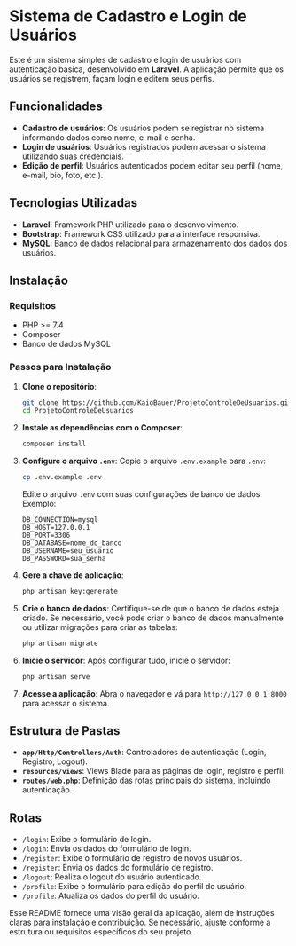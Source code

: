 # Sistema de Cadastro e Login de Usuários

Este é um sistema simples de cadastro e login de usuários com autenticação básica, desenvolvido em **Laravel**. A aplicação permite que os usuários se registrem, façam login e editem seus perfis.

## Funcionalidades

-   **Cadastro de usuários**: Os usuários podem se registrar no sistema informando dados como nome, e-mail e senha.
-   **Login de usuários**: Usuários registrados podem acessar o sistema utilizando suas credenciais.
-   **Edição de perfil**: Usuários autenticados podem editar seu perfil (nome, e-mail, bio, foto, etc.).

## Tecnologias Utilizadas

-   **Laravel**: Framework PHP utilizado para o desenvolvimento.
-   **Bootstrap**: Framework CSS utilizado para a interface responsiva.
-   **MySQL**: Banco de dados relacional para armazenamento dos dados dos usuários.

## Instalação

### Requisitos

-   PHP >= 7.4
-   Composer
-   Banco de dados MySQL

### Passos para Instalação

1. **Clone o repositório**:

    ```bash
    git clone https://github.com/KaioBauer/ProjetoControleDeUsuarios.git
    cd ProjetoControleDeUsuarios
    ```

2. **Instale as dependências com o Composer**:

    ```bash
    composer install
    ```

3. **Configure o arquivo `.env`**:
   Copie o arquivo `.env.example` para `.env`:

    ```bash
    cp .env.example .env
    ```

    Edite o arquivo `.env` com suas configurações de banco de dados. Exemplo:

    ```env
    DB_CONNECTION=mysql
    DB_HOST=127.0.0.1
    DB_PORT=3306
    DB_DATABASE=nome_do_banco
    DB_USERNAME=seu_usuario
    DB_PASSWORD=sua_senha
    ```

4. **Gere a chave de aplicação**:

    ```bash
    php artisan key:generate
    ```

5. **Crie o banco de dados**:
   Certifique-se de que o banco de dados esteja criado. Se necessário, você pode criar o banco de dados manualmente ou utilizar migrações para criar as tabelas:

    ```bash
    php artisan migrate
    ```

6. **Inicie o servidor**:
   Após configurar tudo, inicie o servidor:

    ```bash
    php artisan serve
    ```

7. **Acesse a aplicação**:
   Abra o navegador e vá para `http://127.0.0.1:8000` para acessar o sistema.

## Estrutura de Pastas

-   **`app/Http/Controllers/Auth`**: Controladores de autenticação (Login, Registro, Logout).
-   **`resources/views`**: Views Blade para as páginas de login, registro e perfil.
-   **`routes/web.php`**: Definição das rotas principais do sistema, incluindo autenticação.

## Rotas

-   `/login`: Exibe o formulário de login.
-   `/login`: Envia os dados do formulário de login.
-   `/register`: Exibe o formulário de registro de novos usuários.
-   `/register`: Envia os dados do formulário de registro.
-   `/logout`: Realiza o logout do usuário autenticado.
-   `/profile`: Exibe o formulário para edição do perfil do usuário.
-   `/profile`: Atualiza os dados do perfil do usuário.

Esse README fornece uma visão geral da aplicação, além de instruções claras para instalação e contribuição. Se necessário, ajuste conforme a estrutura ou requisitos específicos do seu projeto.
